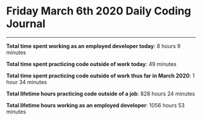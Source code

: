 # Friday March 6th 2020 Daily Coding Journal

___
**Total time spent working as an employed developer today**: 8 hours 9 minutes

**Total time spent practicing code outside of work today**: 49 minutes

**Total time spent practicing code outside of work thus far in March 2020**: 1 hour 34 minutes

**Total lifetime hours practicing code outside of a job**: 828 hours 24 minutes

**Total lifetime hours working as an employed developer**: 1056 hours 53 minutes